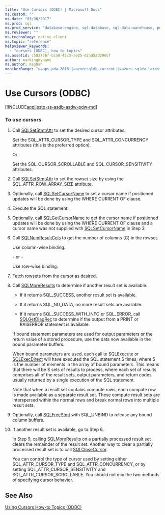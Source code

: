 ```yaml
---
title: "Use Cursors (ODBC) | Microsoft Docs"
ms.custom: ""
ms.date: "03/06/2017"
ms.prod: sql
ms.prod_service: "database-engine, sql-database, sql-data-warehouse, pdw"
ms.reviewer: ""
ms.technology: native-client
ms.topic: "reference"
helpviewer_keywords: 
  - "cursors [ODBC], how to topics"
ms.assetid: c502736f-bca0-45c3-ae25-d2ad52d296bf
author: markingmyname
ms.author: maghan
monikerRange: ">=aps-pdw-2016||=azuresqldb-current||=azure-sqldw-latest||>=sql-server-2016||=sqlallproducts-allversions||>=sql-server-linux-2017||=azuresqldb-mi-current"
---
```

# Use Cursors (ODBC)
[!INCLUDE[appliesto-ss-asdb-asdw-pdw-md](../../../includes/appliesto-ss-asdb-asdw-pdw-md.md)]

    
### To use cursors  
  
1.  Call [SQLSetStmtAttr](../../../relational-databases/native-client-odbc-api/sqlsetstmtattr.md) to set the desired cursor attributes:  
  
     Set the SQL_ATTR_CURSOR_TYPE and SQL_ATTR_CONCURRENCY attributes (this is the preferred option).  
  
     Or  
  
     Set the SQL_CURSOR_SCROLLABLE and SQL_CURSOR_SENSITIVITY attributes.  
  
2.  Call [SQLSetStmtAttr](../../../relational-databases/native-client-odbc-api/sqlsetstmtattr.md) to set the rowset size by using the SQL_ATTR_ROW_ARRAY_SIZE attribute.  
  
3.  Optionally, call [SQLSetCursorName](https://go.microsoft.com/fwlink/?LinkId=58406) to set a cursor name if positioned updates will be done by using the WHERE CURRENT OF clause.  
  
4.  Execute the SQL statement.  
  
5.  Optionally, call [SQLGetCursorName](../../../relational-databases/native-client-odbc-api/sqlgetcursorname.md) to get the cursor name if positioned updates will be done by using the WHERE CURRENT OF clause and a cursor name was not supplied with [SQLSetCursorName](https://go.microsoft.com/fwlink/?LinkId=58406) in Step 3.  
  
6.  Call [SQLNumResultCols](../../../relational-databases/native-client-odbc-api/sqlnumresultcols.md) to get the number of columns (C) in the rowset.  
  
     Use column-wise binding.  
  
     \- or -  
  
     Use row-wise binding.  
  
7.  Fetch rowsets from the cursor as desired.  
  
8.  Call [SQLMoreResults](../../../relational-databases/native-client-odbc-api/sqlmoreresults.md) to determine if another result set is available.  
  
    -   If it returns SQL_SUCCESS, another result set is available.  
  
    -   If it returns SQL_NO_DATA, no more result sets are available.  
  
    -   If it returns SQL_SUCCESS_WITH_INFO or SQL_ERROR, call [SQLGetDiagRec](https://go.microsoft.com/fwlink/?LinkId=58402) to determine if the output from a PRINT or RAISERROR statement is available.  
  
     If bound statement parameters are used for output parameters or the return value of a stored procedure, use the data now available in the bound parameter buffers.  
  
     When bound parameters are used, each call to [SQLExecute](https://go.microsoft.com/fwlink/?LinkId=58400) or [SQLExecDirect](https://go.microsoft.com/fwlink/?LinkId=58399) will have executed the SQL statement S times, where S is the number of elements in the array of bound parameters. This means that there will be S sets of results to process, where each set of results comprises all of the result sets, output parameters, and return codes usually returned by a single execution of the SQL statement.  
  
     Note that when a result set contains compute rows, each compute row is made available as a separate result set. These compute result sets are interspersed within the normal rows and break normal rows into multiple result sets.  
  
9. Optionally, call [SQLFreeStmt](../../../relational-databases/native-client-odbc-api/sqlfreestmt.md) with SQL_UNBIND to release any bound column buffers.  
  
10. If another result set is available, go to Step 6.  
  
     In Step 9, calling [SQLMoreResults](../../../relational-databases/native-client-odbc-api/sqlmoreresults.md) on a partially processed result set clears the remainder of the result set. Another way to clear a partially processed result set is to call [SQLCloseCursor](../../../relational-databases/native-client-odbc-api/sqlclosecursor.md).  
  
     You can control the type of cursor used by setting either SQL_ATTR_CURSOR_TYPE and SQL_ATTR_CONCURRENCY, or by setting SQL_ATTR_CURSOR_SENSITIVITY and SQL_ATTR_CURSOR_SCROLLABLE. You should not mix the two methods of specifying cursor behavior.  
  
## See Also  
 [Using Cursors How-to Topics &#40;ODBC&#41;](../../../relational-databases/native-client-odbc-how-to/cursors/using-cursors-how-to-topics-odbc.md)  
  
  
